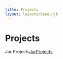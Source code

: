 ```yaml
---
title: Projects
layout: layouts/base.njk
---
```


# Projects


Jar Projects[JarProjects](/src/site/jars/jar.md)